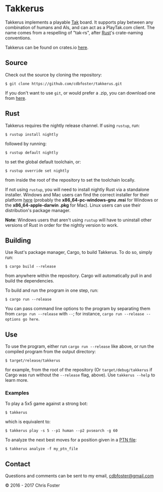 # Takkerus
Takkerus implements a playable [Tak](http://cheapass.com/node/215) board.  It supports play between any combination of humans and AIs, and can act as a PlayTak.com client.  The name comes from a respelling of "tak-rs", after [Rust](https://www.rust-lang.org/)'s crate-naming conventions.

Takkerus can be found on crates.io [here](https://crates.io/crates/takkerus).

## Source
Check out the source by cloning the repository:

    $ git clone https://github.com/cdbfoster/takkerus.git
    
If you don't want to use `git`, or would prefer a .zip, you can download one from [here](https://github.com/cdbfoster/takkerus/archive/master.zip).

## Rust
Takkerus requires the nightly release channel.  If using `rustup`, run:

    $ rustup install nightly
    
followed by running:

    $ rustup default nightly

to set the global default toolchain, or:

    $ rustup override set nightly

from inside the root of the repository to set the toolchain locally.

If not using `rustup`, you will need to install nightly Rust via a standalone installer.  Windows and Mac users can find the correct installer for their platform [here](https://www.rust-lang.org/en-US/other-installers.html#standalone) (probably the **x86_64-pc-windows-gnu .msi** for Windows or the **x86_64-apple-darwin .pkg** for Mac).  Linux users can use their distribution's package manager.

**Note**: Windows users that aren't using `rustup` will have to uninstall other versions of Rust in order for the nightly version to work.

## Building
Use Rust's package manager, Cargo, to build Takkerus.  To do so, simply run:

    $ cargo build --release

from anywhere within the repository.  Cargo will automatically pull in and build the dependencies.

To build and run the program in one step, run:

    $ cargo run --release

You can pass command line options to the program by separating them from `cargo run --release` with `--`; for instance, `cargo run --release -- options go here`.

## Use
To use the program, either run `cargo run --release` like above, or run the compiled program from the output directory:

    $ target/release/takkerus

for example, from the root of the repository (Or `target/debug/takkerus` if Cargo was run without the `--release` flag, above).  Use `takkerus --help` to learn more.

### Examples
To play a 5x5 game against a strong bot:

    $ takkerus

which is equivalent to:

    $ takkerus play -s 5 --p1 human --p2 pvsearch -g 60
    
To analyze the next best moves for a position given in a [PTN file](https://www.reddit.com/r/Tak/wiki/ptn_file_format):

    $ takkerus analyze -f my_ptn_file

## Contact
Questions and comments can be sent to my email, cdbfoster@gmail.com

© 2016 - 2017 Chris Foster
